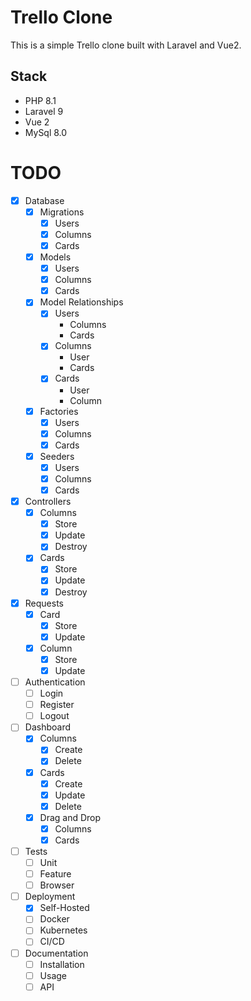 # Trello Clone
This is a simple Trello clone built with Laravel and Vue2.

## Stack
- PHP 8.1
- Laravel 9
- Vue 2
- MySql 8.0

# TODO

- [x] Database
  - [x] Migrations
    - [x] Users
    - [x] Columns
    - [x] Cards
  - [x] Models
    - [x] Users
    - [x] Columns
    - [x] Cards
  - [x] Model Relationships
    - [x] Users
      - Columns
      - Cards
    - [x] Columns
      - User
      - Cards
    - [x] Cards
      - User
      - Column
  - [x] Factories
      - [x] Users
      - [x] Columns
      - [x] Cards
  - [x] Seeders
      - [x] Users
      - [x] Columns
      - [x] Cards
- [x] Controllers
  - [x] Columns
    - [x] Store
    - [x] Update
    - [x] Destroy
  - [x] Cards
    - [x] Store
    - [x] Update
    - [x] Destroy
- [x] Requests
  - [x] Card
    - [x] Store
    - [x] Update
  - [x] Column
    - [x] Store
    - [x] Update
- [ ] Authentication
  - [ ] Login
  - [ ] Register
  - [ ] Logout
- [ ] Dashboard
  - [x] Columns
    - [x] Create
    - [x] Delete
  - [x] Cards
    - [x] Create
    - [x] Update
    - [x] Delete
  - [x] Drag and Drop
    - [x] Columns
    - [x] Cards
- [ ] Tests
  - [ ] Unit
  - [ ] Feature
  - [ ] Browser
- [ ] Deployment
  - [x] Self-Hosted
  - [ ] Docker
  - [ ] Kubernetes
  - [ ] CI/CD
- [ ] Documentation
  - [ ] Installation
  - [ ] Usage
  - [ ] API
